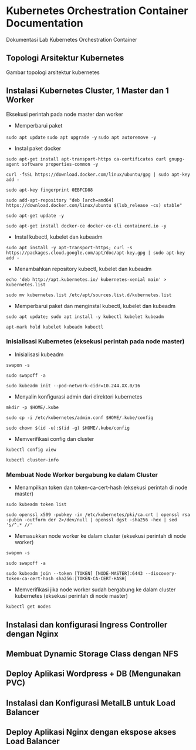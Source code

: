 # Kubernetes Orchestration Container Documentation

Dokumentasi Lab Kubernetes Orchestration Container

## Topologi Arsitektur Kubernetes
  
  Gambar topologi arsitektur kubernetes

## Instalasi Kubernetes Cluster, 1 Master dan 1 Worker

  Eksekusi perintah pada node master dan worker
  
  - Memperbarui paket
  
  `sudo apt update` `sudo apt upgrade -y` `sudo apt autoremove -y`
  
  - Instal paket docker
  
  `sudo apt-get install apt-transport-https ca-certificates curl gnupg-agent software properties-common -y`
  
  `curl -fsSL https://download.docker.com/linux/ubuntu/gpg | sudo apt-key add -`
  
  `sudo apt-key fingerprint 0EBFCD88`
  
  `sudo add-apt-repository "deb [arch=amd64] https://download.docker.com/linux/ubuntu $(lsb_release -cs) stable"`
  
  `sudo apt-get update -y`
  
  `sudo apt-get install docker-ce docker-ce-cli containerd.io -y`
 
  - Instal kubectl, kubelet dan kubeadm

  `sudo apt install -y apt-transport-https; curl -s https://packages.cloud.google.com/apt/doc/apt-key.gpg | sudo apt-key add -`

  - Menambahkan repository kubectl, kubelet dan kubeadm
  
  `echo 'deb http://apt.kubernetes.io/ kubernetes-xenial main' > kubernetes.list`

  `sudo mv kubernetes.list /etc/apt/sources.list.d/kubernetes.list`
  
  - Memperbarui paket dan menginstal kubectl, kubelet dan kubeadm
  
  `sudo apt update; sudo apt install -y kubectl kubelet kubeadm`
  
  `apt-mark hold kubelet kubeadm kubectl`
  
  ### Inisialisasi Kubernetes (eksekusi perintah pada node master)
  
  - Inisialisasi kubeadm
  
  `swapon -s`
  
  `sudo swapoff -a`
  
  `sudo kubeadm init --pod-network-cidr=10.244.XX.0/16`
  
  - Menyalin konfigurasi admin dari direktori kubernetes
  
  `mkdir -p $HOME/.kube`
  
  `sudo cp -i /etc/kubernetes/admin.conf $HOME/.kube/config`
  
  `sudo chown $(id -u):$(id -g) $HOME/.kube/config`
  
  - Memverifikasi config dan cluster
  
  `kubectl config view`
  
  `kubectl cluster-info`

  ### Membuat Node Worker bergabung ke dalam Cluster
  
  - Menampilkan token dan token-ca-cert-hash (eksekusi perintah di node master)
  
  `sudo kubeadm token list`
  
  `sudo openssl x509 -pubkey -in /etc/kubernetes/pki/ca.crt | openssl rsa -pubin -outform der 2>/dev/null | openssl dgst -sha256 -hex | sed 's/^.* //'`
  
  - Memasukkan node worker ke dalam cluster (eksekusi perintah di node worker)
  
  `swapon -s`
  
  `sudo swapoff -a`
  
  `sudo kubeadm join --token [TOKEN] [NODE-MASTER]:6443 --discovery-token-ca-cert-hash sha256:[TOKEN-CA-CERT-HASH]`
  
  - Memverifikasi jika node worker sudah bergabung ke dalam cluster kubernetes (eksekusi perintah di node master)
  
  `kubectl get nodes`
  
## Instalasi dan konfigurasi Ingress Controller dengan Nginx

## Membuat Dynamic Storage Class dengan NFS

## Deploy Aplikasi Wordpress + DB (Mengunakan PVC)

## Instalasi dan Konfigurasi MetalLB untuk Load Balancer

## Deploy Aplikasi Nginx dengan ekspose akses Load Balancer

